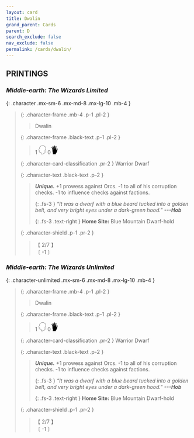```yaml
---
layout: card
title: Dwalin
grand_parent: Cards
parent: D
search_exclude: false
nav_exclude: false
permalink: /cards/dwalin/
---
```


## PRINTINGS


### _Middle-earth: The Wizards Limited_

{: .character .mx-sm-6 .mx-md-8 .mx-lg-10 .mb-4 }
> {: .character-frame .mb-4 .p-1 .pl-2 }
> > <div class="card-mp"></div>
> > <div class="character-card-name">Dwalin</div>
>
> {: .character-frame .black-text .p-1 .pl-2 }
> > 1 ![](/assets/images/mind.svg) 0![](/assets/images/di.svg)
>
> {: .character-card-classification .pr-2 }
> Warrior Dwarf
>
> {: .character-text .black-text .p-2 }
> > _**Unique.**_ +1 prowess against Orcs. -1 to all of his corruption checks. -1 to influence checks against factions. 
> > 
> > {: .fs-3 } 
> > _“It was a dwarf with a blue beard tucked into a golden belt, and very bright eyes under a dark-green hood."_ ***---&#65279;Hob***  
> > 
> > {: .fs-3 .text-right } 
> > **Home Site:** Blue Mountain Dwarf-hold 
>
> {: .character-shield .p-1 .pr-2 }
> > <div class="card-shield">【 2/7 】</div>
> > <div class="card-corruption">〔 -1 〕</div>

### _Middle-earth: The Wizards Unlimited_

{: .character-unlimited .mx-sm-6 .mx-md-8 .mx-lg-10 .mb-4 }
> {: .character-frame .mb-4 .p-1 .pl-2 }
> > <div class="card-mp"></div>
> > <div class="character-card-name">Dwalin</div>
>
> {: .character-frame .black-text .p-1 .pl-2 }
> > 1 ![](/assets/images/mind.svg) 0![](/assets/images/di.svg)
>
> {: .character-card-classification .pr-2 }
> Warrior Dwarf
>
> {: .character-text .black-text .p-2 }
> > _**Unique.**_ +1 prowess against Orcs. -1 to all of his corruption checks. -1 to influence checks against factions. 
> > 
> > {: .fs-3 } 
> > _“It was a dwarf with a blue beard tucked into a golden belt, and very bright eyes under a dark-green hood."_ ***---&#65279;Hob***  
> > 
> > {: .fs-3 .text-right } 
> > **Home Site:** Blue Mountain Dwarf-hold 
>
> {: .character-shield .p-1 .pr-2 }
> > <div class="card-shield">【 2/7 】</div>
> > <div class="card-corruption">〔 -1 〕</div>
